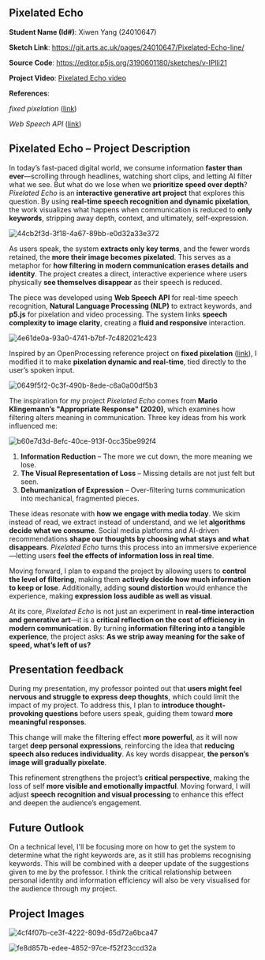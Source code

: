 

## Pixelated Echo

**Student Name (Id#)**: Xiwen Yang (24010647)

**Sketch Link**: https://git.arts.ac.uk/pages/24010647/Pixelated-Echo-line/

**Source Code**: https://editor.p5js.org/3190601180/sketches/v-IPlli21

**Project Video**: [Pixelated Echo video](https://youtu.be/ubdQsHe2ta8)  

**References**: 

*fixed pixelation* ([link](https://openprocessing.org/sketch/2456109)) 

*Web Speech API* ([link](https://developer.mozilla.org/en-US/docs/Web/API/Web_Speech_API)) 


## Pixelated Echo – Project Description 

In today’s fast-paced digital world, we consume information **faster than ever**—scrolling through headlines, watching short clips, and letting AI filter what we see. But what do we lose when we **prioritize speed over depth**? *Pixelated Echo* is an **interactive generative art project** that explores this question. By using **real-time speech recognition and dynamic pixelation**, the work visualizes what happens when communication is reduced to **only keywords**, stripping away depth, context, and ultimately, self-expression.

![44cb2f3d-3f18-4a67-89bb-e0d32a33e372](https://github.com/user-attachments/assets/c41cfa55-33e0-4ae6-9dd8-56567e61b1a9)

As users speak, the system **extracts only key terms**, and the fewer words retained, the **more their image becomes pixelated**. This serves as a metaphor for **how filtering in modern communication erases details and identity**. The project creates a direct, interactive experience where users physically **see themselves disappear** as their speech is reduced.  

The piece was developed using **Web Speech API** for real-time speech recognition, **Natural Language Processing (NLP)** to extract keywords, and **p5.js** for pixelation and video processing. The system links **speech complexity to image clarity**, creating a **fluid and responsive** interaction. 

![4e61de0a-93a0-4741-b7bf-7c482021c423](https://github.com/user-attachments/assets/77e96d93-4762-4608-82b0-2b8b92041358)

Inspired by an OpenProcessing reference project on **fixed pixelation** ([link](https://openprocessing.org/sketch/2456109)), I modified it to make **pixelation dynamic and real-time**, tied directly to the user’s spoken input.  

![0649f5f2-0c3f-490b-8ede-c6a0a00df5b3](https://github.com/user-attachments/assets/edc4d826-5afb-40aa-a061-478e53377ba3)

The inspiration for my project *Pixelated Echo* comes from **Mario Klingemann’s "Appropriate Response" (2020)**, which examines how filtering alters meaning in communication. Three key ideas from his work influenced me:

![b60e7d3d-8efc-40ce-913f-0cc35be992f4](https://github.com/user-attachments/assets/c7c9409c-2d00-48a5-8410-2b2f03fa9a8e)

1. **Information Reduction** – The more we cut down, the more meaning we lose.  
2. **The Visual Representation of Loss** – Missing details are not just felt but seen.  
3. **Dehumanization of Expression** – Over-filtering turns communication into mechanical, fragmented pieces.  

These ideas resonate with **how we engage with media today**. We skim instead of read, we extract instead of understand, and we let **algorithms decide what we consume**. Social media platforms and AI-driven recommendations **shape our thoughts by choosing what stays and what disappears**. *Pixelated Echo* turns this process into an immersive experience—letting users **feel the effects of information loss in real time**.  

Moving forward, I plan to expand the project by allowing users to **control the level of filtering**, making them **actively decide how much information to keep or lose**. Additionally, adding **sound distortion** would enhance the experience, making **expression loss audible as well as visual**.  

At its core, *Pixelated Echo* is not just an experiment in **real-time interaction and generative art**—it is a **critical reflection on the cost of efficiency in modern communication**. By turning **information filtering into a tangible experience**, the project asks: **As we strip away meaning for the sake of speed, what’s left of us?**  

## Presentation feedback

During my presentation, my professor pointed out that **users might feel nervous and struggle to express deep thoughts**, which could limit the impact of my project. To address this, I plan to **introduce thought-provoking questions** before users speak, guiding them toward **more meaningful responses**.  

This change will make the filtering effect **more powerful**, as it will now target **deep personal expressions**, reinforcing the idea that **reducing speech also reduces individuality**. As key words disappear, **the person’s image will gradually pixelate**.

This refinement strengthens the project’s **critical perspective**, making the loss of self **more visible and emotionally impactful**. Moving forward, I will adjust **speech recognition and visual processing** to enhance this effect and deepen the audience’s engagement.

## Future Outlook

On a technical level, I'll be focusing more on how to get the system to determine what the right keywords are, as it still has problems recognising keywords. This will be combined with a deeper update of the suggestions given to me by the professor. I think the critical relationship between personal identity and information efficiency will also be very visualised for the audience through my project.

## Project Images

![4cf4f07b-ce3f-4222-809d-65d72a6bca47](https://github.com/user-attachments/assets/35cf8ffb-bf72-43e8-8842-d182223fa498)

![fe8d857b-edee-4852-97ce-f52f23ccd32a](https://github.com/user-attachments/assets/d0115937-1008-419e-893e-55e98cf6522e)


